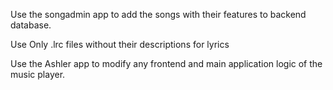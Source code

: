 Use the songadmin app to add the songs with their features to backend database.

Use Only .lrc files without their descriptions for lyrics

Use the Ashler app to modify any frontend and main application logic of the music player.

